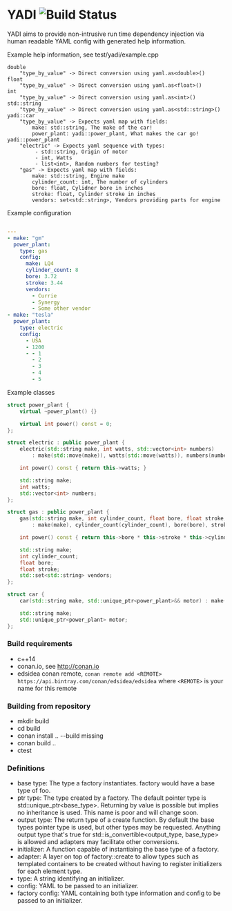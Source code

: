 # YADI ![Build Status](https://travis-ci.org/ebclark2/yadi.svg?branch=master)
YADI aims to provide non-intrusive run time dependency injection via human readable YAML config with generated help information.  

Example help information, see test/yadi/example.cpp

```text
double
	"type_by_value" -> Direct conversion using yaml.as<double>()
float
	"type_by_value" -> Direct conversion using yaml.as<float>()
int
	"type_by_value" -> Direct conversion using yaml.as<int>()
std::string
	"type_by_value" -> Direct conversion using yaml.as<std::string>()
yadi::car
	"type_by_value" -> Expects yaml map with fields:
		make: std::string, The make of the car!
		power_plant: yadi::power_plant, What makes the car go!
yadi::power_plant
	"electric" -> Expects yaml sequence with types:
		 - std::string, Origin of motor
		 - int, Watts
		 - list<int>, Random numbers for testing?
	"gas" -> Expects yaml map with fields:
		make: std::string, Engine make
		cylinder_count: int, The number of cylinders
		bore: float, Cylidner bore in inches
		stroke: float, Cylinder stroke in inches
		vendors: set<std::string>, Vendors providing parts for engine
```
Example configuration
```yaml

---
- make: "gm"
  power_plant:
    type: gas
    config:
      make: LQ4
      cylinder_count: 8
      bore: 3.72
      stroke: 3.44
      vendors:
        - Currie
        - Synergy
        - Some other vendor
- make: "tesla"
  power_plant:
    type: electric
    config:
      - USA
      - 1200
      - - 1
        - 2
        - 3
        - 4
        - 5
```
Example classes
```cpp
struct power_plant {
    virtual ~power_plant() {}

    virtual int power() const = 0;
};

struct electric : public power_plant {
    electric(std::string make, int watts, std::vector<int> numbers)
        : make(std::move(make)), watts(std::move(watts)), numbers(numbers) {}

    int power() const { return this->watts; }

    std::string make;
    int watts;
    std::vector<int> numbers;
};

struct gas : public power_plant {
    gas(std::string make, int cylinder_count, float bore, float stroke, std::set<std::string> vendors)
        : make(make), cylinder_count(cylinder_count), bore(bore), stroke(stroke), vendors(std::move(vendors)) {}

    int power() const { return this->bore * this->stroke * this->cylinder_count; }

    std::string make;
    int cylinder_count;
    float bore;
    float stroke;
    std::set<std::string> vendors;
};

struct car {
    car(std::string make, std::unique_ptr<power_plant>&& motor) : make(std::move(make)), motor(std::move(motor)) {}

    std::string make;
    std::unique_ptr<power_plant> motor;
};
```
### Build requirements
 - c++14
 - conan.io, see http://conan.io
 - edsidea conan remote, `conan remote add <REMOTE> https://api.bintray.com/conan/edsidea/edsidea` where `<REMOTE>` is your name for this remote

### Building from repository
 - mkdir build
 - cd build
 - conan install .. --build missing
 - conan build ..
 - ctest

### Definitions
 - base type: The type a factory instantiates.  factory<foo> would have a base type of foo.
 - ptr type: The type created by a factory.  The default pointer type is std::unique_ptr<base_type>.  Returning by value is possible but implies no inheritance is used.  This name is poor and will change soon.
 - output type: The return type of a create function.  By default the base types pointer type is used, but other types may be requested.  Anything output type that's true for std::is_convertible<output_type, base_type> is allowed and adapters may facilitate other conversions. 
 - initializer: A function capable of instantiaing the base type of a factory.
 - adapter: A layer on top of factory<foo>::create to allow types such as templated containers to be created without having to register initializers for each element type.
 - type: A string identifying an initializer.
 - config: YAML to be passed to an initializer.
 - factory config: YAML containing both type information and config to be passed to an initializer. 
